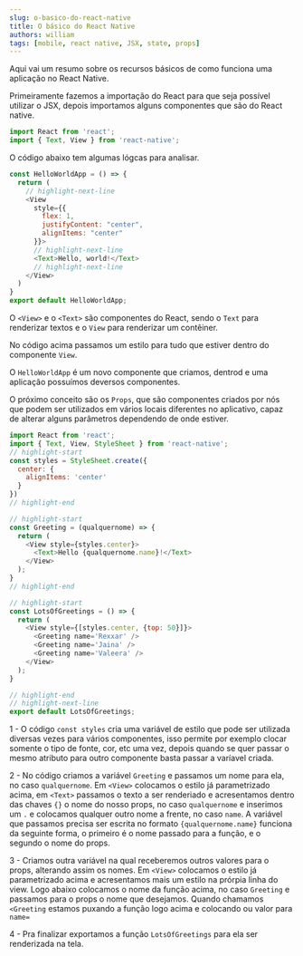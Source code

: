 ```yaml
---
slug: o-basico-do-react-native
title: O básico do React Native
authors: william
tags: [mobile, react native, JSX, state, props]
---
```


Aqui vai um resumo sobre os recursos básicos de como funciona uma aplicação no React Native.

<!--truncate-->

Primeiramente fazemos a importação do React para que seja possível utilizar o JSX, depois importamos alguns componentes que são do React native.

```js showLineNumbers title="Import"
import React from 'react';
import { Text, View } from 'react-native';
```

O código abaixo tem algumas lógcas para analisar.

```js showLineNumbers title="Hello world"
const HelloWorldApp = () => {
  return (
    // highlight-next-line
    <View
      style={{
        flex: 1,
        justifyContent: "center",
        alignItems: "center"
      }}>
      // highlight-next-line
      <Text>Hello, world!</Text>
      // highlight-next-line
    </View>
  )
}
export default HelloWorldApp;
```

O `<View>` e o `<Text>` são componentes do React, sendo o `Text` para renderizar textos e o `View` para renderizar um contêiner.

No código acima passamos um estilo para tudo que estiver dentro do componente `View`.

O `HelloWorldApp` é um novo componente que criamos, dentrod e uma aplicação possuímos deversos componentes.


O próximo conceito são os `Props`, que são componentes criados por nós que podem ser utilizados em vários locais diferentes no aplicativo, capaz de alterar alguns parâmetros dependendo de onde estiver.


```js showLineNumbers title="Hello props"
import React from 'react';
import { Text, View, StyleSheet } from 'react-native';
// highlight-start
const styles = StyleSheet.create({
  center: {
    alignItems: 'center'
  }
})
// highlight-end

// highlight-start
const Greeting = (qualquernome) => {
  return (
    <View style={styles.center}>
      <Text>Hello {qualquernome.name}!</Text>
    </View>
  );
}
// highlight-end

// highlight-start
const LotsOfGreetings = () => {
  return (
    <View style={[styles.center, {top: 50}]}>
      <Greeting name='Rexxar' />
      <Greeting name='Jaina' />
      <Greeting name='Valeera' />
    </View>
  );
}

// highlight-end
// highlight-next-line
export default LotsOfGreetings;
```

1 - O código `const styles` cria uma variável de estilo que pode ser utilizada diversas vezes para vários componentes, isso permite por exemplo clocar somente o tipo de fonte, cor, etc uma vez, depois quando se quer passar o mesmo atributo para outro componente basta passar a varíavel criada.

2 - No código criamos a variável `Greeting` e passamos um nome para ela, no caso `qualquernome`.
Em `<View>` colocamos o estilo já parametrizado acima, em `<Text>` passamos o texto a ser renderiado e acresentamos dentro das chaves `{}` o nome do nosso props, no caso `qualquernome` e inserimos um `.` e colocamos qualquer outro nome a frente, no caso `name`.
A variável que passamos precisa ser escrita no formato `{qualquernome.name}` funciona da seguinte forma, o primeiro é o nome passado para a função, e o segundo o nome do props.

3 - Criamos outra variável na qual receberemos outros valores para o props, alterando assim os nomes.
Em `<View>` colocamos o estilo já parametrizado acima e acresentamos mais um estilo na prórpia linha do view.
Logo abaixo colocamos o nome da função acima, no caso `Greeting` e passamos para o props o nome que desejamos.
Quando chamamos `<Greeting` estamos puxando a função logo acima e colocando ou valor para `name=`

4 - Pra finalizar exportamos a função `LotsOfGreetings` para ela ser renderizada na tela.
